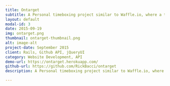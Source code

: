 ```yaml
---
title: Ontarget
subtitle: A Personal timeboxing project similar to Waffle.io, where a timer is started when a ticket is in progress.
layout: default
modal-id: 3
date: 2015-09-19
img: ontarget.png
thumbnail: ontarget-thumbnail.png
alt: image-alt
project-date: September 2015
client: Rails, Github API, jQueryUI
category: Website Development, API
demo-url: https://ontarget.herokuapp.com/
github-url: https://github.com/RickBacci/ontarget
description: A Personal timeboxing project similar to Waffle.io, where a timer is started when a ticket is in progress.

---
```

